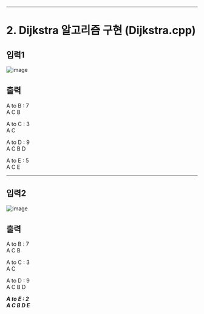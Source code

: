 ****
# 2. Dijkstra 알고리즘 구현 (Dijkstra.cpp)

## 입력1
![image](https://user-images.githubusercontent.com/63270925/139265873-1f376366-11cc-45b7-8e7e-aa7ff6f04eae.png)

## 출력
A to B : 7  
A C B

A to C : 3  
A C

A to D : 9  
A C B D

A to E : 5  
A C E

****
## 입력2
![image](https://user-images.githubusercontent.com/63270925/139264953-cd0f547f-9a1d-47c1-bfbd-12072eeba54e.png)

## 출력
A to B : 7  
A C B

A to C : 3  
A C

A to D : 9  
A C B D

***A to E : 2   
A C B D E***
